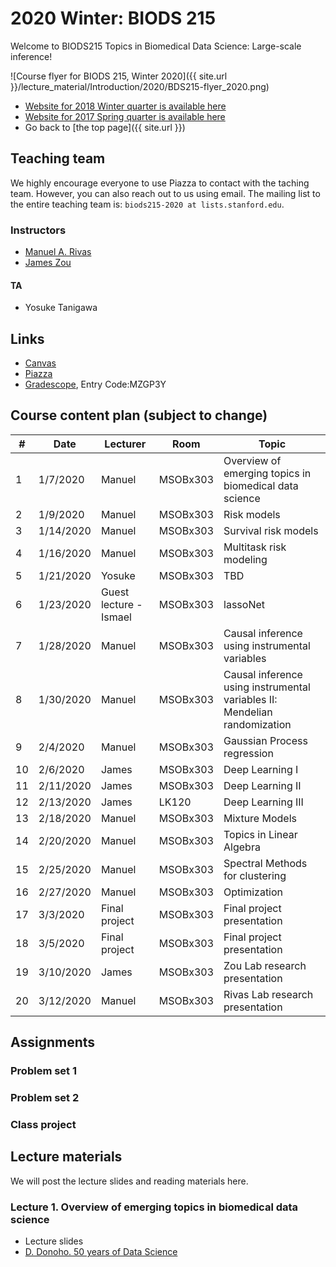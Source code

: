# 2020 Winter: BIODS 215

Welcome to BIODS215 Topics in Biomedical Data Science: Large-scale inference!

![Course flyer for BIODS 215, Winter 2020]({{ site.url }}/lecture_material/Introduction/2020/BDS215-flyer_2020.png)

- [Website for 2018 Winter quarter is available here](2018.md)
- [Website for 2017 Spring quarter is available here](2017.md)
- Go back to [the top page]({{ site.url }})

## Teaching team

We highly encourage everyone to use Piazza to contact with the taching team.
However, you can also reach out to us using email.
The mailing list to the entire teaching team is: `biods215-2020 at lists.stanford.edu`.

### Instructors

- [Manuel A. Rivas](https://rivaslab.stanford.edu)
- [James Zou](https://sites.google.com/site/jamesyzou)
<!-- - [Manuel A. Rivas](https://rivaslab.stanford.edu) (`mrivas at stanford.edu`) -->
<!-- - [James Zou](https://sites.google.com/site/jamesyzou) (`jamesz at stanford.edu`) -->

#### TA

- Yosuke Tanigawa
<!-- - Yosuke Tanigawa (`ytanigaw <at> stanford.edu`) -->

## Links

- [Canvas](https://canvas.stanford.edu/courses/113896)
- [Piazza](http://piazza.com/stanford/winter2020/biods215)
- [Gradescope](https://www.gradescope.com/courses/77264), Entry Code:MZGP3Y

## Course content plan (subject to change)

| #  | Date      | Lecturer               | Room     | Topic                                                                     |
|----|-----------|------------------------|----------|---------------------------------------------------------------------------|
| 1  | 1/7/2020  | Manuel                 | MSOBx303 | Overview of emerging topics in biomedical data science                    |
| 2  | 1/9/2020  | Manuel                 | MSOBx303 | Risk models                                                               |
| 3  | 1/14/2020 | Manuel                 | MSOBx303 | Survival risk models                                                      |
| 4  | 1/16/2020 | Manuel                 | MSOBx303 | Multitask risk modeling                                                   |
| 5  | 1/21/2020 | Yosuke                 | MSOBx303 | TBD                                                                       |
| 6  | 1/23/2020 | Guest lecture - Ismael | MSOBx303 | lassoNet                                                                  |
| 7  | 1/28/2020 | Manuel                 | MSOBx303 | Causal inference using instrumental variables                             |
| 8  | 1/30/2020 | Manuel                 | MSOBx303 | Causal inference using instrumental variables II: Mendelian randomization |
| 9  | 2/4/2020  | Manuel                 | MSOBx303 | Gaussian Process regression                                               |
| 10 | 2/6/2020  | James                  | MSOBx303 | Deep Learning I                                                           |
| 11 | 2/11/2020 | James                  | MSOBx303 | Deep Learning II                                                          |
| 12 | 2/13/2020 | James                  | LK120    | Deep Learning III                                                         |
| 13 | 2/18/2020 | Manuel                 | MSOBx303 | Mixture Models                                                            |
| 14 | 2/20/2020 | Manuel                 | MSOBx303 | Topics in Linear Algebra                                                  |
| 15 | 2/25/2020 | Manuel                 | MSOBx303 | Spectral Methods for clustering                                           |
| 16 | 2/27/2020 | Manuel                 | MSOBx303 | Optimization                                                              |
| 17 | 3/3/2020  | Final project          | MSOBx303 | Final project presentation                                                |
| 18 | 3/5/2020  | Final project          | MSOBx303 | Final project presentation                                                |
| 19 | 3/10/2020 | James                  | MSOBx303 | Zou Lab research presentation                                             |
| 20 | 3/12/2020 | Manuel                 | MSOBx303 | Rivas Lab research presentation                                           |

## Assignments

### Problem set 1

### Problem set 2

### Class project

## Lecture materials

We will post the lecture slides and reading materials here.

### Lecture 1. Overview of emerging topics in biomedical data science

- Lecture slides
- [D. Donoho. 50 years of Data Science](https://github.com/biods215/biods215.github.io/blob/master/readings/50YearsDataScience_Donoho2015.pdf)
